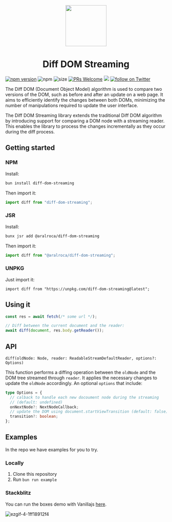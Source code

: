 <p align="center">
    <picture>
      <source media="(prefers-color-scheme: dark)" srcset="https://github.com/aralroca/diff-dom-streaming/assets/13313058/ca678952-6232-4db4-aff2-c4bedade4f9a" width="128">
      <img src="https://github.com/aralroca/diff-dom-streaming/assets/13313058/6d544ef2-651e-4907-a246-abc6c859ab5c" width="128">
    </picture>
        <h1 align="center">Diff DOM Streaming</h1>
</p>

[![npm version](https://badge.fury.io/js/diff-dom-streaming.svg)](https://badge.fury.io/js/diff-dom-streaming)
![npm](https://img.shields.io/npm/dw/diff-dom-streaming)
![size](https://img.shields.io/bundlephobia/minzip/diff-dom-streaming)
[![PRs Welcome][badge-prwelcome]][prwelcome]
<a href="https://github.com/aralroca/diff-dom-streaming/actions?query=workflow%3ATest" alt="Tests status">
<img src="https://github.com/aralroca/diff-dom-streaming/workflows/Test/badge.svg" /></a>
<a href="https://twitter.com/intent/follow?screen_name=aralroca">
<img src="https://img.shields.io/twitter/follow/aralroca?style=social&logo=x"
            alt="follow on Twitter"></a>

</div>

[badge-prwelcome]: https://img.shields.io/badge/PRs-welcome-brightgreen.svg?style=flat-square
[prwelcome]: http://makeapullrequest.com

The Diff DOM (Document Object Model) algorithm is used to compare two versions of the DOM, such as before and after an update on a web page. It aims to efficiently identify the changes between both DOMs, minimizing the number of manipulations required to update the user interface.

The Diff DOM Streaming library extends the traditional Diff DOM algorithm by introducing support for comparing a DOM node with a streaming reader. This enables the library to process the changes incrementally as they occur during the diff process.

## Getting started

### NPM

Install:

```sh
bun install diff-dom-streaming
```

Then import it:

```ts
import diff from "diff-dom-streaming";
```

### JSR

Install:

```sh
bunx jsr add @aralroca/diff-dom-streaming
```

Then import it:

```ts
import diff from "@aralroca/diff-dom-streaming";
```

### UNPKG

Just import it:

```tsx
import diff from "https://unpkg.com/diff-dom-streaming@latest";
```

## Using it

```ts
const res = await fetch(/* some url */);

// Diff between the current document and the reader:
await diff(document, res.body.getReader());
```

## API

`diff(oldNode: Node, reader: ReadableStreamDefaultReader, options?: Options)`

This function performs a diffing operation between the `oldNode` and the DOM tree streamed through `reader`. It applies the necessary changes to update the `oldNode` accordingly. An optional `options` that include:

```ts
type Options = {
  // calback to handle each new docoument node during the streaming
  // (default: undefined)
  onNextNode?: NextNodeCallback;
  // update the DOM using document.startViewTransition (default: false)
  transition?: boolean;
};
```

## Examples

In the repo we have examples for you to try.

### Locally

1. Clone this repository
2. Run `bun run example`

### Stackblitz

You can run the boxes demo with Vanillajs [here](https://stackblitz.com/edit/diff-dom-streaming?file=index.js).

![ezgif-4-1ff18912f4](https://github.com/aralroca/diff-dom-streaming/assets/13313058/f18c01c0-4dfe-473f-8817-fb905adc20c1)
